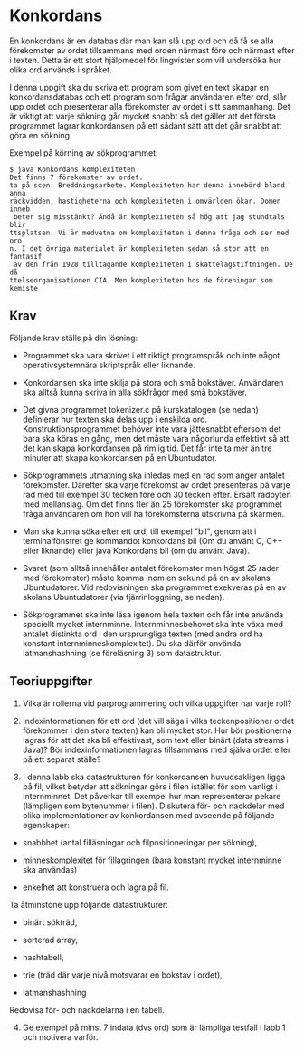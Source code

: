# Konkordans

En konkordans är en databas där man kan slå upp ord och då få se alla förekomster av ordet tillsammans med orden närmast före och närmast efter i texten. Detta är ett stort hjälpmedel för lingvister som vill undersöka hur olika ord används i språket.

I denna uppgift ska du skriva ett program som givet en text skapar en konkordansdatabas och ett program som frågar användaren efter ord, slår upp ordet och presenterar alla förekomster av ordet i sitt sammanhang. Det är viktigt att varje sökning går mycket snabbt så det gäller att det första programmet lagrar konkordansen på ett sådant sätt att det går snabbt att göra en sökning.

Exempel på körning av sökprogrammet:

```
$ java Konkordans komplexiteten
Det finns 7 förekomster av ordet.
ta på scen. Breddningsarbete. Komplexiteten har denna innebörd bland anna
räckvidden, hastigheterna och komplexiteten i omvärlden ökar. Domen inneb
 beter sig misstänkt? Ändå är komplexiteten så hög att jag stundtals blir
ttsplatsen. Vi är medvetna om komplexiteten i denna fråga och ser med oro
n. I det övriga materialet är komplexiteten sedan så stor att en fantasif
 av den från 1928 tilltagande komplexiteten i skattelagstiftningen. De då
ttelseorganisationen CIA. Men komplexiteten hos de föreningar som kemiste
```

## Krav
Följande krav ställs på din lösning:

* Programmet ska vara skrivet i ett riktigt programspråk och inte något operativsystemnära skriptspråk eller liknande.

* Konkordansen ska inte skilja på stora och små bokstäver. Användaren ska alltså kunna skriva in alla sökfrågor med små bokstäver.

* Det givna programmet tokenizer.c på kurskatalogen (se nedan) definierar hur texten ska delas upp i enskilda ord.
Konstruktionsprogrammet behöver inte vara jättesnabbt eftersom det bara ska köras en gång, men det måste vara någorlunda effektivt så att det kan skapa konkordansen på rimlig tid. Det får inte ta mer än tre minuter att skapa konkordansen på en Ubuntudator.

* Sökprogrammets utmatning ska inledas med en rad som anger antalet förekomster. Därefter ska varje förekomst av ordet presenteras på varje rad med till exempel 30 tecken före och 30 tecken efter. Ersätt radbyten med mellanslag. Om det finns fler än 25 förekomster ska programmet fråga användaren om hon vill ha förekomsterna utskrivna på skärmen.

* Man ska kunna söka efter ett ord, till exempel "bil", genom att i terminalfönstret ge kommandot konkordans bil (Om du använt C, C++ eller liknande) eller java Konkordans bil (om du använt Java). 

* Svaret (som alltså innehåller antalet förekomster men högst 25 rader med förekomster) måste komma inom en sekund på en av skolans Ubuntudatorer. Vid redovisningen ska programmet exekveras på en av skolans Ubuntudatorer (via fjärrinloggning, se nedan).

* Sökprogrammet ska inte läsa igenom hela texten och får inte använda speciellt mycket internminne. Internminnesbehovet ska inte växa med antalet distinkta ord i den ursprungliga texten (med andra ord ha konstant internminneskomplexitet). Du ska därför använda latmanshashning (se föreläsning 3) som datastruktur.

## Teoriuppgifter
1. Vilka är rollerna vid parprogrammering och vilka uppgifter har varje roll?
2. Indexinformationen för ett ord (det vill säga i vilka teckenpositioner ordet förekommer i den stora texten) kan bli mycket stor. Hur bör positionerna lagras för att det ska bli effektivast, som text eller binärt (data streams i Java)? Bör indexinformationen lagras tillsammans med själva ordet eller på ett separat ställe?

3. I denna labb ska datastrukturen för konkordansen huvudsakligen ligga på fil, vilket betyder att sökningar görs i filen istället för som vanligt i       internminnet. Det påverkar till exempel hur man representerar pekare (lämpligen som bytenummer i filen). Diskutera för- och nackdelar med olika   implementationer av konkordansen med avseende på följande egenskaper:

  * snabbhet (antal filläsningar och filpositioneringar per sökning),

  * minneskomplexitet för fillagringen (bara konstant mycket internminne ska användas)

  * enkelhet att konstruera och lagra på fil.

  Ta åtminstone upp följande datastrukturer:

  * binärt sökträd,

  * sorterad array,

  * hashtabell,

  * trie (träd där varje nivå motsvarar en bokstav i ordet),

  * latmanshashning

  Redovisa för- och nackdelarna i en tabell. 

4. Ge exempel på minst 7 indata (dvs ord) som är lämpliga testfall i labb 1 och motivera varför.


